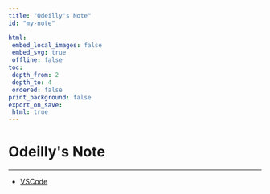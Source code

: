 ```yaml
---
title: "Odeilly's Note"
id: "my-note"

html:
 embed_local_images: false
 embed_svg: true
 offline: false
toc:
 depth_from: 2
 depth_to: 4
 ordered: false
print_background: false
export_on_save:
 html: true
---
```


<!-- @import "less/common.less" -->

# Odeilly's Note

---

- [VSCode](vscode/vscode.html)
